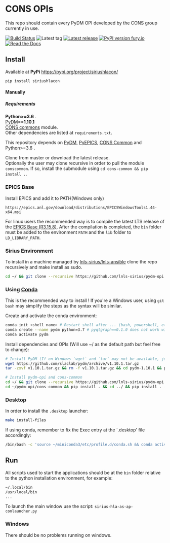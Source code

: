 CONS OPIs
===========

This repo should contain every PyDM OPI developed by the CONS group currently in use.

[![Build Status](https://api.travis-ci.org/lnls-sirius/pydm-opi.svg)](https://travis-ci.org/lnls-sirius/pydm-opi)
![Latest tag](https://img.shields.io/github/tag/lnls-sirius/pydm-opi.svg?style=flat)
[![Latest release](https://img.shields.io/github/release/lnls-sirius/pydm-opi.svg?style=flat)](https://github.com/lnls-sirius/pydm-opi/releases)
[![PyPI version fury.io](https://badge.fury.io/py/siriushlacon.svg)](https://pypi.python.org/pypi/siriushlacon/)
[![Read the Docs](https://readthedocs.org/projects/spack/badge/?version=latest)](https://lnls-sirius.github.io/pydm-opi/)
 
Install
-------
Available at **PyPi** https://pypi.org/project/siriushlacon/

```
pip install siriushlacon
```

#### Manually

##### Requirements
**Python>=3.6** .<br>
[PyDM](https://github.com/slaclab/pydm)==**1.10.1**<br>
[CONS commons](https://github.com/lnls-sirius/cons-common) module.<br>
Other dependencies are listed at `requirements.txt`.<br>


This repository depends on [PyDM](https://github.com/slaclab/pydm),
[PyEPICS](https://github.com/pyepics/pyepics), [CONS Common](https://github.com/lnls-sirius/cons-common) and Python>=3.6 .

Clone from master or download the latest release.<br>
Optionally the user may clone recursive in order to pull the module `conscommon`. If so, install the submodule using `cd cons-common && pip install .`.<br>

### EPICS Base
Install EPICS and add it to PATH(Windows only)
```
https://epics.anl.gov/download/distributions/EPICSWindowsTools1.44-x64.msi
```
For linux users the recommended way is to compile the latest LTS release of the [EPICS Base (R3.15.8)](https://github.com/epics-base/epics-base/tree/3.15).
After the compilation is completed, the `bin` folder must be added to the environment `PATH` and the `lib` folder to `LD_LIBRARY_PATH`.

### Sirius Environment
To install in a machine managed by [lnls-sirius/lnls-ansible](https://github.com/lnls-sirius/lnls-ansible) clone the repo recursively and make install as sudo.
```bash
cd ~/ && git clone --recursive https://github.com/lnls-sirius/pydm-opi && cd pydm-opi && sudo make install
```

### Using [Conda](https://docs.conda.io/en/latest/miniconda.html)
This is the recommended way to install ! If you're a Windows user, using `git bash` may simplify the steps as the syntax will be similar.

Create and activate the conda environment:
```bash
conda init <shell name> # Restart shell after ... (bash, powershell, etc...)
conda create --name pydm python=3.7 # pyqtgraph==0.1.0 does not work with python 3.8
conda activate pydm
```

Install dependencies and OPIs (Will use ~/ as the default path but feel free to change):
```bash
# Install PyDM (If on Windows `wget` and `tar` may not be available, just download the file using a browser and extract it)
wget https://github.com/slaclab/pydm/archive/v1.10.1.tar.gz
tar -zxvf v1.10.1.tar.gz && rm -f v1.10.1.tar.gz && cd pydm-1.10.1 && pip install . && cd ..

# Install pydm-opi and cons-common
cd ~/ && git clone --recursive https://github.com/lnls-sirius/pydm-opi && cd pydm-opi
cd ~/pydm-opi/cons-common && pip install . && cd ../ && pip install . -r requirements.txt
```

### Desktop
In order to install the `.desktop` launcher:
```bash
make install-files
```
If using conda, remember to fix the Exec entry at the `.desktop' file accordingly:
```bash
/bin/bash -c 'source ~/miniconda3/etc/profile.d/conda.sh && conda activate pydm && sirius-hla-as-ap-conlauncher.py'
```

Run
---
All scripts used to start the applications should be at the `bin` folder relative to the python installation environment, for example:
```bash
~/.local/bin
/usr/local/bin
...
```

To launch the main window use the script: `sirius-hla-as-ap-conlauncher.py`

### Windows
There should be no problems running on windows.

